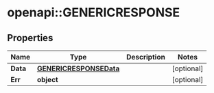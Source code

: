 # openapi::GENERICRESPONSE


## Properties
Name | Type | Description | Notes
------------ | ------------- | ------------- | -------------
**Data** | [**GENERICRESPONSEData**](GENERIC_RESPONSE_Data.md) |  | [optional] 
**Err** | **object** |  | [optional] 


